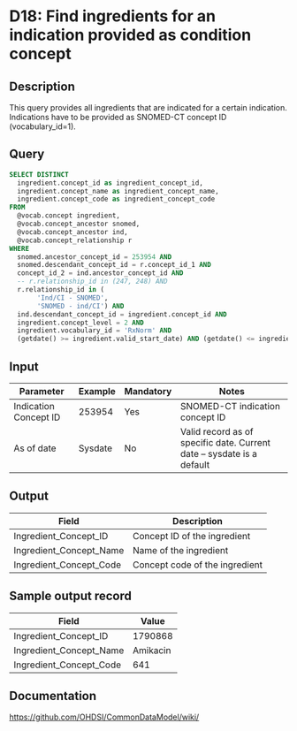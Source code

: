 <!---
Group:drug
Name:D18 Find ingredients for an indication provided as condition concept
Author:Patrick Ryan
CDM Version: 5.0
-->

# D18: Find ingredients for an indication provided as condition concept

## Description
This query provides all ingredients that are indicated for a certain indication. Indications have to be provided as SNOMED-CT concept ID (vocabulary_id=1).

## Query
```sql
SELECT DISTINCT
  ingredient.concept_id as ingredient_concept_id,
  ingredient.concept_name as ingredient_concept_name,
  ingredient.concept_code as ingredient_concept_code
FROM
  @vocab.concept ingredient,
  @vocab.concept_ancestor snomed,
  @vocab.concept_ancestor ind,
  @vocab.concept_relationship r
WHERE
  snomed.ancestor_concept_id = 253954 AND
  snomed.descendant_concept_id = r.concept_id_1 AND
  concept_id_2 = ind.ancestor_concept_id AND
  -- r.relationship_id in (247, 248) AND
  r.relationship_id in (
       'Ind/CI - SNOMED',
       'SNOMED - ind/CI') AND
  ind.descendant_concept_id = ingredient.concept_id AND
  ingredient.concept_level = 2 AND
  ingredient.vocabulary_id = 'RxNorm' AND
  (getdate() >= ingredient.valid_start_date) AND (getdate() <= ingredient.valid_end_date);
```

## Input

|  Parameter |  Example |  Mandatory |  Notes |
| --- | --- | --- | --- |
|  Indication Concept ID |  253954 |  Yes | SNOMED-CT indication concept ID |
|  As of date |  Sysdate |  No | Valid record as of specific date. Current date – sysdate is a default |

## Output

|  Field |  Description |
| --- | --- |
|  Ingredient_Concept_ID |  Concept ID of the ingredient |
|  Ingredient_Concept_Name |  Name of the ingredient |
|  Ingredient_Concept_Code |  Concept code of the ingredient |

## Sample output record

| Field |  Value |
| --- | --- |
|  Ingredient_Concept_ID |  1790868 |
|  Ingredient_Concept_Name |  Amikacin |
|  Ingredient_Concept_Code |  641 |

## Documentation
https://github.com/OHDSI/CommonDataModel/wiki/
